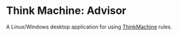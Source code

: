 # Think Machine: Advisor
A Linux/Windows desktop application for using [ThinkMachine](https://github.com/softwaremagico/ThinkMachine) rules. 
